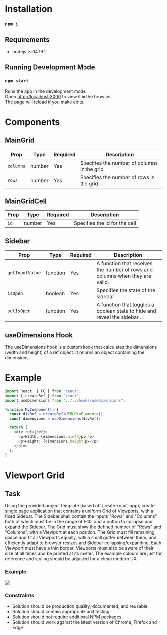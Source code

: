 # Installation

### `npm i`

## Requirements

- nodejs >=14.19.1

## Running Development Mode

### `npm start`

Runs the app in the development mode.\
Open [http://localhost:3000](http://localhost:3000) to view it in the browser.\
The page will reload if you make edits.

# Components

## MainGrid

| Prop      | Type   | Required | Description                                 |
| --------- | ------ | -------- | ------------------------------------------- |
| `columns` | number | Yes      | Specifies the number of columns in the grid |
| `rows`    | number | Yes      | Specifies the number of rows in the grid    |

## MainGridCell

| Prop | Type   | Required | Description                   |
| ---- | ------ | -------- | ----------------------------- |
| `id` | number | Yes      | Specifies the id for the cell |

## Sidebar

| Prop            | Type     | Required | Description                                                                  |
| --------------- | -------- | -------- | ---------------------------------------------------------------------------- |
| `getInputValue` | function | Yes      | A function that receives the number of rows and columns when they are valid. |
| `isOpen`        | boolean  | Yes      | Specifies the state of the sidebar                                           |
| `setIsOpen`     | function | Yes      | A function that toggles a boolean state to hide and reveal the sidebar .     |

## useDimensions Hook

The useDimensions hook is a custom hook that calculates the dimensions (width and height) of a ref object. It returns an object containing the dimensions.

# Example

```typescript
import React, { FC } from "react";
import { createRef } from "react";
import useDimensions from "../../hooks/useDimensions";

function MyComponent() {
  const divRef = createRef<HTMLDivElement>();
  const dimensions = useDimensions(divRef);

  return (
    <div ref={ref}>
      <p>Width: {dimensions.width}px</p>
      <p>Height: {dimensions.height}px</p>
    </div>
  );
}
```

# Viewport Grid

## Task

Using the provided project template (based off create-react-app), create single page application that contains a uniform Grid of Viewports, with a fixed Sidebar. The Sidebar shall contain the inputs "Rows" and "Columns" both of which must be in the range of 1-10, and a button to collapse and expand the Sidebar. The Grid must show the defined number of "Rows" and "Columns", with a Viewport at each position. The Grid must fill remaining space and fit all Viewports equally, with a small gutter between them, and efficiently adapt to browser resizes and Sidebar collapsing/expanding. Each Viewport must have a thin border. Viewports must also be aware of their size at all times and be printed at its center.
The example colours are just for reference and styling should be adjusted for a clean modern UX.

### Example

![](example.gif)

### Constraints

- Solution should be production quaility, documented, and reusable.
- Solution should contain appropriate unit testing.
- Solution should not require additional NPM packages.
- Solution should work against the latest version of Chrome, Firefox and Edge
